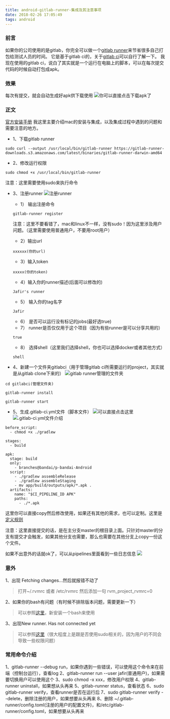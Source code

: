 ```yaml
---
title: android-gitlab-runner-集成及其注意事项
date: 2018-02-26 17:05:49
tags: android 
---
```

### 前言
如果你的公司使用的是gitlab，你完全可以做一个[gitlab runner](https://docs.gitlab.com/runner/)来节省很多自己打包给测试人员的时间。
它是基于gitlab ci的，关于[gitlab ci](https://about.gitlab.com/features/gitlab-ci-cd/)可以自行了解一下。
我现在使用的gitlab ci，说白了其实就是一个运行在电脑上的脚本，可以在每次提交代码的时候自动打包成apk。

### 效果
每次有提交，就会自动生成好apk供下载使用
![你可以直接点击下载apk了](http://upload-images.jianshu.io/upload_images/1311457-22debb91bf92d4ce.png?imageMogr2/auto-orient/strip%7CimageView2/2/w/1240)


### 正文
[官方安装手册](https://docs.gitlab.com/runner/install/osx.html)
我这里主要介绍mac的安装与集成，以及集成过程中遇到的问题和需要注意的地方。
- 1、下载gitlab runner 
```
sudo curl --output /usr/local/bin/gitlab-runner https://gitlab-runner-downloads.s3.amazonaws.com/latest/binaries/gitlab-runner-darwin-amd64
```
- 2、修改运行权限
```
sudo chmod +x /usr/local/bin/gitlab-runner
```
注意：这里需要使用sudo来执行命令
- 3、注册runner
![注册runner](http://upload-images.jianshu.io/upload_images/1311457-774e49bb7623d2c9.png?imageMogr2/auto-orient/strip%7CimageView2/2/w/1240)

  - 1） 输出注册命令
  ```
  gitlab-runner register
  ```
  注意：这里不要看错了，mac和linux不一样，没有sudo！因为这里涉及用户问题。（这里需要使用普通用户，不要用root用户）
  - 2）输出url
  ```
  xxxxxx(你的url)
  ```
  - 3）输入token
  ```
  xxxxx(你的token)
  ```

  - 4）输入你的runner描述(后面可以修改的)
  ```
  Jafir's runner
  ```
  - 5） 输入你的tag名字
  ```
  Jafir
  ```
  - 6） 是否可以运行没有标记的jobs(最好选true)
   - 7） runner是否仅仅用于这个项目（因为有些runner是可以分享共用的）
  ```
  true
  ```
   - 8） 选择shell（这里我们选择shell，你也可以选择docker或者其他方式）
  ```
  shell
  ```
- 4、新建一个文件夹gitlabci（用于管理gitlab ci所需要运行的project，其实就是从gitlab clone下来的）
![gitlab runner管理的文件夹](http://upload-images.jianshu.io/upload_images/1311457-55f47ad3f3592055.png?imageMogr2/auto-orient/strip%7CimageView2/2/w/1240)
```
cd gitlabci(管理文件夹)
```
```
gitlab-runner install
```
```
gitlab-runner start
```
- 5、生成.gitlab-ci.yml文件（脚本文件）
![可以直接点击这里](http://upload-images.jianshu.io/upload_images/1311457-6f9a8eee04327f30.png?imageMogr2/auto-orient/strip%7CimageView2/2/w/1240)
![.gitlab-ci.yml文件介绍](http://upload-images.jianshu.io/upload_images/1311457-690fb58cf6ec8951.png?imageMogr2/auto-orient/strip%7CimageView2/2/w/1240)
```
before_script:
  - chmod +x ./gradlew

stages:
  - build

apk:
  stage: build
  only:
    - branches@bandai/p-bandai-Android
  script:
    - ./gradlew assembleRelease
    - ./gradlew assembleStaging
    - mv app/build/outputs/apk/*.apk .
  artifacts:
    name: "$CI_PIPELINE_ID APK"
    paths:
      - ./*.apk

```
这里你可以直接copy然后修改使用，如果还有其他的需求，也可以定制。这里是[定义规则](https://docs.gitlab.com/ce/ci/yaml/README.html)

注意：这里直接提交的话，是在主分支master的根目录上面。只针对master的分支有提交才会触发，如果其他分支也需要，那么也需要在其他分支上copy一份这个文件。

如果不出意外的话就ok了，可以从pipelines里面看到一些日志信息
![](http://upload-images.jianshu.io/upload_images/1311457-30db8f5909171e97.png?imageMogr2/auto-orient/strip%7CimageView2/2/w/1240)



### 意外
1、出现 Fetching changes...然后就报错不动了
> 打开~/.rvmrc 或者 /etc/rvmrc
然后添加一句
rvm_project_rvmrc=0

2、如果你的bash有问题（有时候不排除版本问题，需要更新一下）
> 可以参照[这里](https://apple.stackexchange.com/questions/224511/how-to-use-bash-as-default-shell/232983#232983)，新安装一个bash来使用

3、出现New runner. Has not connected yet
>可以参照[这里](https://codereviewvideos.com/blog/how-i-solved-new-runner-has-not-connected-yet-in-gitlab-ci/)（很大程度上是跟是否使用sudo相关的，因为用户的不同会导致一些权限问题）

### 常用命令介绍
1、gitlab-runner --debug run，如果你遇到一些错误，可以使用这个命令来在前端（控制台运行），查看log
2、gitlab-runner run --user jafir(普通用户)，如果需要切换用户可以使用这个
3、sudo chmod -x xxx，修改用户权限
4、gitlab-runner uninstall，如果想从头再来
5、gitlab-runner status，查看状态
6、sudo gitlab-runner verify，查看runner是否在运行后
7、sudo gitlab-runner verify --delete，删除注册的用户，如果想要从头再来
8、删除 ~/.gitlab-runner/config.toml(注册的用户的配置文件)，和/etc/gitlab-runner/config.toml，如果想要从头再来